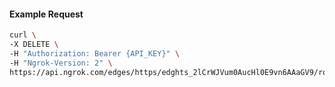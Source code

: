 <!-- Code generated for API Clients. DO NOT EDIT. -->

#### Example Request

```bash
curl \
-X DELETE \
-H "Authorization: Bearer {API_KEY}" \
-H "Ngrok-Version: 2" \
https://api.ngrok.com/edges/https/edghts_2lCrWJVum0AucHl0E9vn6AAaGV9/routes/edghtsrt_2lCrWOoVMNk8hHacwj2r4WJh5xw/saml
```
